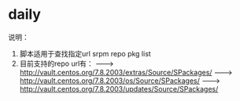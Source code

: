# daily

说明：
1) 脚本适用于查找指定url srpm repo pkg list
2) 目前支持的repo url有：
   ---> http://vault.centos.org/7.8.2003/extras/Source/SPackages/
   ---> http://vault.centos.org/7.8.2003/os/Source/SPackages/
   ---> http://vault.centos.org/7.8.2003/updates/Source/SPackages/

